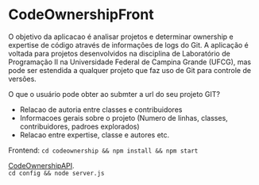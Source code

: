 # CodeOwnershipFront

O objetivo da aplicacao é analisar projetos e determinar ownership e expertise de código através de informações de logs do Git. A aplicação é voltada para projetos desenvolvidos na disciplina de Laboratório de Programação II na Universidade Federal de Campina Grande (UFCG), mas pode ser estendida a qualquer projeto que faz uso de Git para controle de versões.

O que o usuário pode obter ao submter a url do seu projeto GIT?

* Relacao de autoria entre classes e contribuidores
* Informacoes gerais sobre o projeto (Numero de linhas, classes, contribuidores, padroes explorados)
* Relacao entre expertise, classe e autores etc.

Frontend:
`cd codeownership && npm install && npm start`

[CodeOwnershipAPI](https://github.com/mariana-mendes/CodeOwnershipAPI).  
`cd config && node server.js`
